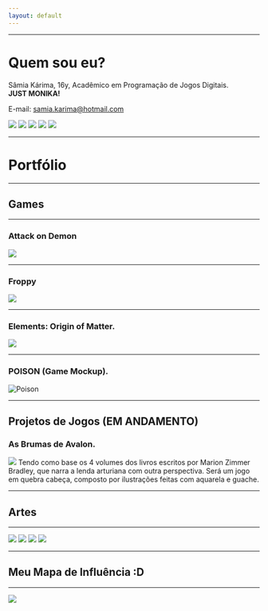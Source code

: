 ```yaml
---
layout: default
---
```

* * *
# Quem sou eu?  
Sâmia Kárima, 16y, Acadêmico em Programação de Jogos Digitais.  
**JUST MONIKA!** 

E-mail: samia.karima@hotmail.com  

[![](facebook.png)](https://www.facebook.com/pqpsamia)
[![](twitter.png)](https://twitter.com/pqpsamia)
[![](steam.png)](http://steamcommunity.com/id/pqpsamia)
[![](instagram.png)](https://www.instagram.com/pqpsamina)
[![](pinterest.png)](https://br.pinterest.com/samiakarima10)  


* * *
# Portfólio

* * *
## Games
* * *
### Attack on Demon

[![](Attack.png)](https://samiakarima.github.io/AttackonDemon/)

* * *
### Froppy

[![](Froppy.png)](https://samiakarima.github.io/Froppy/)  

* * *
### Elements: Origin of Matter.

[![](Elements.png)](https://alvaromd2016.github.io/Elements/)  

* * *
### POISON (Game Mockup).

![Poison](poison.gif)

* * *
## Projetos de Jogos (EM ANDAMENTO)

### As Brumas de Avalon.

![](Avalon.png)
Tendo como base os 4 volumes dos livros escritos por Marion Zimmer Bradley, que narra a lenda arturiana com outra perspectiva.
Será um jogo em quebra cabeça, composto por ilustrações feitas com aquarela e guache.

* * *
## Artes
* * *
![](mikan.png)
![](chiaki.png)
![](sad.png)
![](yurii.png)

* * *
## Meu Mapa de Influência :D
* * *
![](influence.png)
